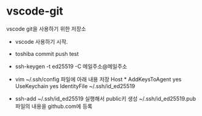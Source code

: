 # vscode-git

vscode git을 사용하기 위한 저장소
- vscode 사용하기 시작.
- toshiba commit push test
- ssh-keygen -t ed25519 -C 메일주소@메일주소
- vim ~/.ssh/config 파일에 아래 내용 저장
Host *
  AddKeysToAgent yes
  UseKeychain yes
  IdentityFile ~/.ssh/id_ed25519

- ssh-add ~/.ssh/id_ed25519 실행해서 public키 생성
  ~/.ssh/id_ed25519.pub 파일의 내용을 github.com에 등록

